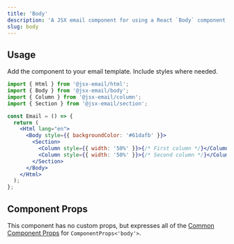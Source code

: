```yaml
---
title: 'Body'
description: 'A JSX email component for using a React `Body` component to wrap email content'
slug: body
---
```


<!--@include: @/include/header.md-->

<!--@include: @/include/install.md-->

## Usage

Add the component to your email template. Include styles where needed.

```jsx
import { Html } from '@jsx-email/html';
import { Body } from '@jsx-email/body';
import { Column } from '@jsx-email/column';
import { Section } from '@jsx-email/section';

const Email = () => {
  return (
    <Html lang="en">
      <Body style={{ backgroundColor: '#61dafb' }}>
        <Section>
          <Column style={{ width: '50%' }}>{/* First column */}</Column>
          <Column style={{ width: '50%' }}>{/* Second column */}</Column>
        </Section>
      </Body>
    </Html>
  );
};
```

## Component Props

This component has no custom props, but expresses all of the [Common Component Props](https://react.dev/reference/react-dom/components/common) for `ComponentProps<'body'>`.

